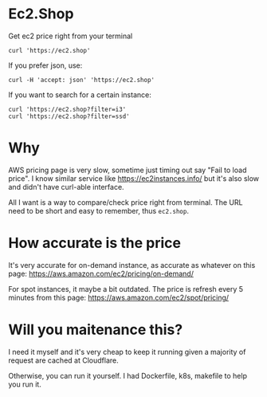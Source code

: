 # Ec2.Shop

Get ec2 price right from your terminal

```
curl 'https://ec2.shop'
```

If you prefer json, use:

```
curl -H 'accept: json' 'https://ec2.shop'
```

If you want to search for a certain instance:

```
curl 'https://ec2.shop?filter=i3'
curl 'https://ec2.shop?filter=ssd'
```

# Why

AWS pricing page is very slow, sometime just timing out say "Fail to
load price". I know similar service like https://ec2instances.info/ but
it's also slow and didn't have curl-able interface.

All I want is a way to compare/check price right from terminal. The URL
need to be short and easy to remember, thus `ec2.shop`.

# How accurate is the price

It's very accurate for on-demand instance, as accurate as whatever on
this page: https://aws.amazon.com/ec2/pricing/on-demand/

For spot instances, it maybe a bit outdated. The price is refresh every
5 minutes from this page: https://aws.amazon.com/ec2/spot/pricing/

# Will you maitenance this?

I need it myself and it's very cheap to keep it running given a majority
of request are cached at Cloudflare.

Otherwise, you can run it yourself. I had Dockerfile, k8s, makefile to
help you run it.

